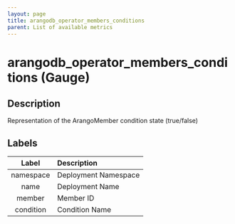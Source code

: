 ```yaml
---
layout: page
title: arangodb_operator_members_conditions
parent: List of available metrics
---
```


# arangodb_operator_members_conditions (Gauge)

## Description

Representation of the ArangoMember condition state (true/false)

## Labels

| Label | Description |
|:---:|:--- |
| namespace | Deployment Namespace |
| name | Deployment Name |
| member | Member ID |
| condition | Condition Name |